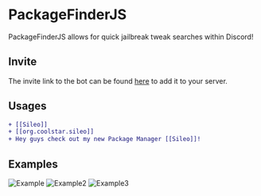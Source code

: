 # PackageFinderJS

PackageFinderJS allows for quick jailbreak tweak searches within Discord!

## Invite

The invite link to the bot can be found [here](https://discord.com/oauth2/authorize?client_id=779761768447737886&scope=bot&permissions=19456) to add it to your server.

## Usages

```diff
+ [[Sileo]]
+ [[org.coolstar.sileo]]
+ Hey guys check out my new Package Manager [[Sileo]]!
```
## Examples

![Example](https://i.imgur.com/WRyQbZA.png)
![Example2](https://i.imgur.com/nLp7JYc.png)
![Example3](https://i.imgur.com/irNJ4Hw.png)
